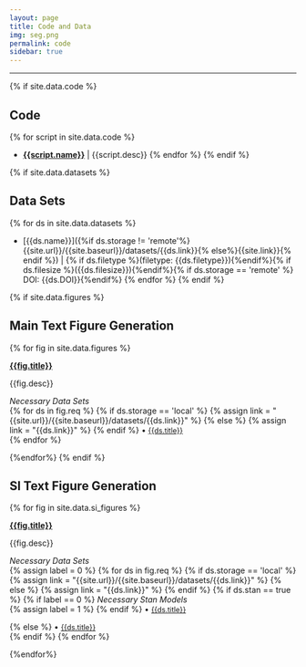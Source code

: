 ```yaml
---
layout: page
title: Code and Data
img: seg.png 
permalink: code
sidebar: true
---
```


---

{% if site.data.code %}
## Code
{% for script in site.data.code %}
* [**{{script.name}}**]({{site.url}}/{{site.baseurl}}/software/{{script.name}})
  \| {{script.desc}}
{% endfor %}
{% endif %}

{% if site.data.datasets %}
## Data Sets
{% for ds in site.data.datasets %}
* [{{ds.name}}]({%if ds.storage !=
  'remote'%}{{site.url}}/{{site.baseurl}}/datasets/{{ds.link}}{%
  else%}{{site.link}}{% endif %}) \| {% if ds.filetype %}(filetype:
  {{ds.filetype}}){%endif%}{% if ds.filesize %}({{ds.filesize}}){%endif%}{%
  if ds.storage == 'remote' %} DOI: {{ds.DOI}}{%endif%}
{% endfor %}
{% endif %}

{% if site.data.figures %}
## Main Text Figure Generation

{% for fig in site.data.figures %}
<article class="post">

<a class="post-thumbnail" style="background-image: url({{site.url}}/{{site.baseurl}}/assets/img/{{fig.pic}})" href="{{site.baseurl}}/figures/{{fig.pdf}}"> </a>

<div class="post-content">
<b class="post-title"><a href="{{site.url}}/{{site.baseurl}}/software/{{fig.filename}}">{{fig.title}}</a></b>
<p> {{fig.desc}}</p>

<i>Necessary Data Sets </i><br/>
{% for ds in fig.req %}
{% if ds.storage == 'local' %}
{% assign link = "{{site.url}}/{{site.baseurl}}/datasets/{{ds.link}}" %}
{% else %}
{% assign link = "{{ds.link}}" %}
{% endif %}
• <a style="font-size: 0.9em;" href="{{link}}">  {{ds.title}} </a><br/>
{% endfor %}
</div>
</article>
{%endfor%}
{% endif %}



## SI Text Figure Generation
{% for fig in site.data.si_figures %}
<article class="post">

<a class="post-thumbnail" style="background-image: url({{site.url}}/{{site.baseurl}}/assets/img/{{fig.pic}})" href="{{site.baseurl}}/figures/{{fig.pdf}}"> </a>

<div class="post-content">
<b class="post-title"><a href="{{site.url}}/{{site.baseurl}}/software/{{fig.filename}}">{{fig.title}}</a></b>
<p> {{fig.desc}}</p>

<i>Necessary Data Sets </i><br/>
{% assign label = 0 %}
{% for ds in fig.req %}
{% if ds.storage == 'local' %}
{% assign link = "{{site.url}}/{{site.baseurl}}/datasets/{{ds.link}}" %}
{% else %}
{% assign link = "{{ds.link}}" %}
{% endif %}
{% if ds.stan == true %}
{% if label == 0 %}
<i> Necessary Stan Models </i><br/>
{% assign label = 1 %}
{% endif %}
• <a style="font-size: 0.9em;" href="{{site.url}}/{{site.baseurl}}/software/{{ds.link}}"> {{ds.title}}</a><br/>

{% else %}
• <a style="font-size: 0.9em;" href="{{link}}"> {{ds.title}} </a> <br />
{% endif %}
{% endfor %}

</div>
</article>
{%endfor%}
